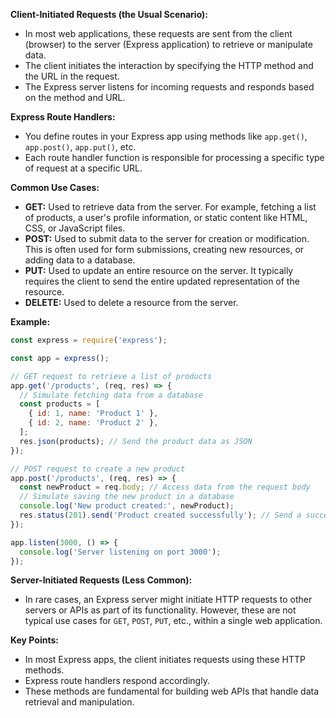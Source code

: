 <title>
    handling request in express
</title>

**Client-Initiated Requests (the Usual Scenario):**

- In most web applications, these requests are sent from the client (browser) to the server (Express application) to retrieve or manipulate data.
- The client initiates the interaction by specifying the HTTP method and the URL in the request.
- The Express server listens for incoming requests and responds based on the method and URL.

**Express Route Handlers:**

- You define routes in your Express app using methods like `app.get()`, `app.post()`, `app.put()`, etc.
- Each route handler function is responsible for processing a specific type of request at a specific URL.

**Common Use Cases:**

- **GET:** Used to retrieve data from the server. For example, fetching a list of products, a user's profile information, or static content like HTML, CSS, or JavaScript files.
- **POST:** Used to submit data to the server for creation or modification. This is often used for form submissions, creating new resources, or adding data to a database.
- **PUT:** Used to update an entire resource on the server. It typically requires the client to send the entire updated representation of the resource.
- **DELETE:** Used to delete a resource from the server.

**Example:**

```javascript
const express = require('express');

const app = express();

// GET request to retrieve a list of products
app.get('/products', (req, res) => {
  // Simulate fetching data from a database
  const products = [
    { id: 1, name: 'Product 1' },
    { id: 2, name: 'Product 2' },
  ];
  res.json(products); // Send the product data as JSON
});

// POST request to create a new product
app.post('/products', (req, res) => {
  const newProduct = req.body; // Access data from the request body
  // Simulate saving the new product in a database
  console.log('New product created:', newProduct);
  res.status(201).send('Product created successfully'); // Send a success response
});

app.listen(3000, () => {
  console.log('Server listening on port 3000');
});
```

**Server-Initiated Requests (Less Common):**

- In rare cases, an Express server might initiate HTTP requests to other servers or APIs as part of its functionality. However, these are not typical use cases for `GET`, `POST`, `PUT`, etc., within a single web application.

**Key Points:**

- In most Express apps, the client initiates requests using these HTTP methods.
- Express route handlers respond accordingly.
- These methods are fundamental for building web APIs that handle data retrieval and manipulation.

